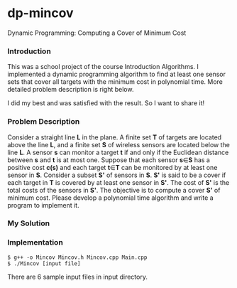 # dp-mincov
Dynamic Programming: Computing a Cover of Minimum Cost

### Introduction

This was a school project of the course Introduction Algorithms. I implemented a dynamic programming algorithm to find at least one sensor sets that cover all targets with the minimum cost in polynomial time. More detailed problem description is right below.

I did my best and was satisfied with the result. So I want to share it!

### Problem Description

Consider a straight line **L** in the plane.
A finite set **T** of targets are located above the line **L**, and a finite set **S** of wireless sensors are located below the line **L**.
A sensor **s** can monitor a target **t** if and only if the Euclidean distance between **s** and **t** is at most one.
Suppose that each sensor **s**∈**S** has a positive cost **c(s)** and each target **t**∈**T** can be monitored by at least
one sensor in **S**.
Consider a subset **S'** of sensors in **S**. **S'** is said to be a cover if each target in **T** is covered by at least one
sensor in **S'**.
The cost of **S'** is the total costs of the sensors in **S'**.
The objective is to compute a cover **S'** of minimum cost.
Please develop a polynomial time algorithm and write a program to implement it.

### My Solution



### Implementation

```
$ g++ -o Mincov Mincov.h Mincov.cpp Main.cpp
$ ./Mincov [input file]
```

There are 6 sample input files in input directory.
